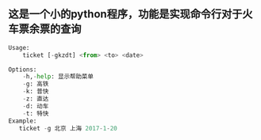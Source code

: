 这是一个小的python程序，功能是实现命令行对于火车票余票的查询
--------
```python
Usage:
    ticket [-gkzdt] <from> <to> <date>

Options:
    -h,-help: 显示帮助菜单
    -g: 高铁
    -k: 普快
    -z: 直达
    -d: 动车
    -t: 特快
Example:
   ticket -g 北京 上海 2017-1-20
